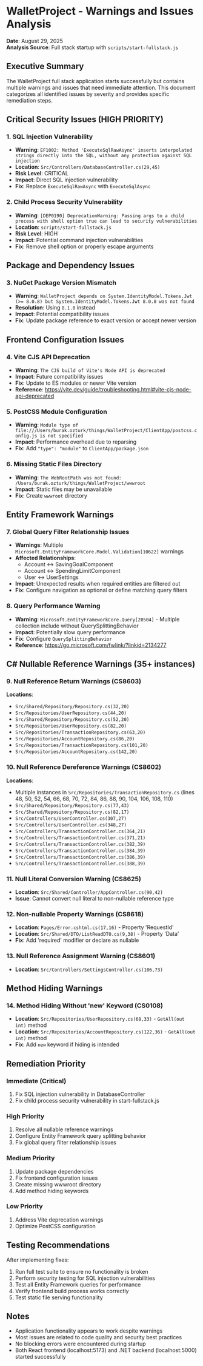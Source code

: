 # WalletProject - Warnings and Issues Analysis

**Date**: August 29, 2025  
**Analysis Source**: Full stack startup with `scripts/start-fullstack.js`

## Executive Summary

The WalletProject full stack application starts successfully but contains multiple warnings and issues that need immediate attention. This document categorizes all identified issues by severity and provides specific remediation steps.

## Critical Security Issues (HIGH PRIORITY)

### 1. SQL Injection Vulnerability
- **Warning**: `EF1002: Method 'ExecuteSqlRawAsync' inserts interpolated strings directly into the SQL, without any protection against SQL injection`
- **Location**: `Src/Controllers/DatabaseController.cs(29,45)`
- **Risk Level**: CRITICAL
- **Impact**: Direct SQL injection vulnerability
- **Fix**: Replace `ExecuteSqlRawAsync` with `ExecuteSqlAsync`

### 2. Child Process Security Vulnerability
- **Warning**: `[DEP0190] DeprecationWarning: Passing args to a child process with shell option true can lead to security vulnerabilities`
- **Location**: `scripts/start-fullstack.js`
- **Risk Level**: HIGH
- **Impact**: Potential command injection vulnerabilities
- **Fix**: Remove shell option or properly escape arguments

## Package and Dependency Issues

### 3. NuGet Package Version Mismatch
- **Warning**: `WalletProject depends on System.IdentityModel.Tokens.Jwt (>= 8.0.8) but System.IdentityModel.Tokens.Jwt 8.0.8 was not found`
- **Resolution**: Using `8.1.0` instead
- **Impact**: Potential compatibility issues
- **Fix**: Update package reference to exact version or accept newer version

## Frontend Configuration Issues

### 4. Vite CJS API Deprecation
- **Warning**: `The CJS build of Vite's Node API is deprecated`
- **Impact**: Future compatibility issues
- **Fix**: Update to ES modules or newer Vite version
- **Reference**: https://vite.dev/guide/troubleshooting.html#vite-cjs-node-api-deprecated

### 5. PostCSS Module Configuration
- **Warning**: `Module type of file:///Users/burak.ozturk/things/WalletProject/ClientApp/postcss.config.js is not specified`
- **Impact**: Performance overhead due to reparsing
- **Fix**: Add `"type": "module"` to `ClientApp/package.json`

### 6. Missing Static Files Directory
- **Warning**: `The WebRootPath was not found: /Users/burak.ozturk/things/WalletProject/wwwroot`
- **Impact**: Static files may be unavailable
- **Fix**: Create `wwwroot` directory

## Entity Framework Warnings

### 7. Global Query Filter Relationship Issues
- **Warnings**: Multiple `Microsoft.EntityFrameworkCore.Model.Validation[10622]` warnings
- **Affected Relationships**:
  - Account ↔ SavingGoalComponent
  - Account ↔ SpendingLimitComponent
  - User ↔ UserSettings
- **Impact**: Unexpected results when required entities are filtered out
- **Fix**: Configure navigation as optional or define matching query filters

### 8. Query Performance Warning
- **Warning**: `Microsoft.EntityFrameworkCore.Query[20504]` - Multiple collection include without QuerySplittingBehavior
- **Impact**: Potentially slow query performance
- **Fix**: Configure `QuerySplittingBehavior`
- **Reference**: https://go.microsoft.com/fwlink/?linkid=2134277

## C# Nullable Reference Warnings (35+ instances)

### 9. Null Reference Return Warnings (CS8603)
**Locations**:
- `Src/Shared/Repository/Repository.cs(32,20)`
- `Src/Repositories/UserRepository.cs(44,20)`
- `Src/Shared/Repository/Repository.cs(52,20)`
- `Src/Repositories/UserRepository.cs(82,20)`
- `Src/Repositories/TransactionRepository.cs(63,20)`
- `Src/Repositories/AccountRepository.cs(86,20)`
- `Src/Repositories/TransactionRepository.cs(101,20)`
- `Src/Repositories/AccountRepository.cs(142,20)`

### 10. Null Reference Dereference Warnings (CS8602)
**Locations**:
- Multiple instances in `Src/Repositories/TransactionRepository.cs` (lines 48, 50, 52, 54, 66, 68, 70, 72, 84, 86, 88, 90, 104, 106, 108, 110)
- `Src/Shared/Repository/Repository.cs(77,43)`
- `Src/Shared/Repository/Repository.cs(82,17)`
- `Src/Controllers/UserController.cs(307,27)`
- `Src/Controllers/UserController.cs(348,27)`
- `Src/Controllers/TransactionController.cs(364,21)`
- `Src/Controllers/TransactionController.cs(371,21)`
- `Src/Controllers/TransactionController.cs(382,39)`
- `Src/Controllers/TransactionController.cs(384,39)`
- `Src/Controllers/TransactionController.cs(386,39)`
- `Src/Controllers/TransactionController.cs(388,39)`

### 11. Null Literal Conversion Warning (CS8625)
- **Location**: `Src/Shared/Controller/AppController.cs(90,42)`
- **Issue**: Cannot convert null literal to non-nullable reference type

### 12. Non-nullable Property Warnings (CS8618)
- **Location**: `Pages/Error.cshtml.cs(17,16)` - Property 'RequestId'
- **Location**: `Src/Shared/DTO/ListReadDTO.cs(9,38)` - Property 'Data'
- **Fix**: Add 'required' modifier or declare as nullable

### 13. Null Reference Assignment Warning (CS8601)
- **Location**: `Src/Controllers/SettingsController.cs(106,73)`

## Method Hiding Warnings

### 14. Method Hiding Without 'new' Keyword (CS0108)
- **Location**: `Src/Repositories/UserRepository.cs(68,33)` - `GetAll(out int)` method
- **Location**: `Src/Repositories/AccountRepository.cs(122,36)` - `GetAll(out int)` method
- **Fix**: Add `new` keyword if hiding is intended

## Remediation Priority

### Immediate (Critical)
1. Fix SQL injection vulnerability in DatabaseController
2. Fix child process security vulnerability in start-fullstack.js

### High Priority
1. Resolve all nullable reference warnings
2. Configure Entity Framework query splitting behavior
3. Fix global query filter relationship issues

### Medium Priority
1. Update package dependencies
2. Fix frontend configuration issues
3. Create missing wwwroot directory
4. Add method hiding keywords

### Low Priority
1. Address Vite deprecation warnings
2. Optimize PostCSS configuration

## Testing Recommendations

After implementing fixes:
1. Run full test suite to ensure no functionality is broken
2. Perform security testing for SQL injection vulnerabilities
3. Test all Entity Framework queries for performance
4. Verify frontend build process works correctly
5. Test static file serving functionality

## Notes

- Application functionality appears to work despite warnings
- Most issues are related to code quality and security best practices
- No blocking errors were encountered during startup
- Both React frontend (localhost:5173) and .NET backend (localhost:5000) started successfully
